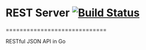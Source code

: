# REST Server [![Build Status](https://travis-ci.org/ATetiukhin/REST_Server.svg?branch=master)](https://travis-ci.org/ATetiukhin/REST_Server)
=============================

RESTful JSON API in Go
